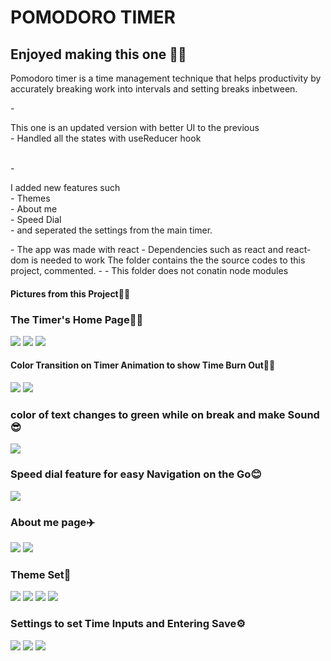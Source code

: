 # POMODORO TIMER 
<h2>Enjoyed making this one 🐱‍💻</h2>
<p>Pomodoro timer is a time management technique that helps productivity by accurately breaking work into intervals and setting breaks inbetween.</p>
- <p>This one is an updated version with better UI to the previous
  </br>
  - Handled all the states with useReducer hook
</p>
<br>
- <p>I added new features such <br/> 
-  Themes <br/>
- About me <br/>
- Speed Dial <br/>
- and seperated the settings from the main timer.
</p>
- The app was made with react
- Dependencies such as react and react-dom is needed to work
The folder contains the the source codes to this project, commented.
- - This folder does not conatin node modules

<h4>Pictures from this Project🐱‍🚀</h4>
<h3>The Timer's Home Page🐱‍👓</h3>
<img  src="./public/Screenshot (75).png"/>
<img  src="./public/Screenshot (76).png"/>
<img  src="./public/Screenshot (77).png"/>
<h4>Color Transition on Timer Animation to show Time Burn Out🐱‍🏍</h4>
<img  src="./public/Screenshot (78).png"/>
<img  src="./public/Screenshot (79).png"/>
<h3>color of text changes to green while on break and make Sound😎</h3>
<img  src="./public/Screenshot (80).png"/>
<h3>Speed dial feature for easy Navigation on the Go😊</h3>
<img  src="./public/Screenshot (81).png"/>
<h3>About me page✈️</h4>
<img  src="./public/Screenshot (82).png"/>
<img  src="./public/Screenshot (83).png"/>
<h3>Theme Set🍇</h4>
<img  src="./public/Screenshot (84).png"/>
<img  src="./public/Screenshot (88).png"/>
<img  src="./public/Screenshot (89).png"/>
<img  src="./public/Screenshot (90).png"/>
<h3>Settings to set Time Inputs and Entering Save⚙️</h3>
<img  src="./public/Screenshot (85).png"/>
<img  src="./public/Screenshot (86).png"/>
<img  src="./public/Screenshot (87).png"/>



